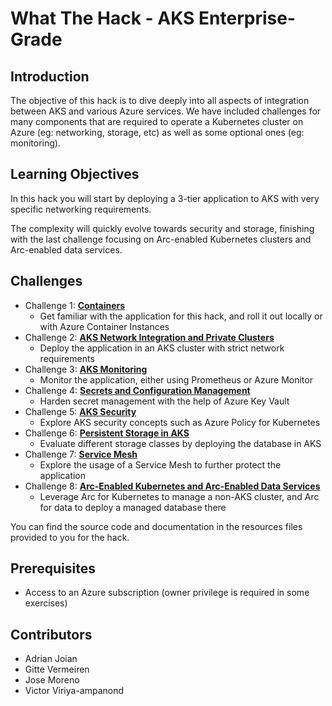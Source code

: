 # What The Hack - AKS Enterprise-Grade

## Introduction

The objective of this hack is to dive deeply into all aspects of integration between AKS and various Azure services. We have included challenges for many components that are required to operate a Kubernetes cluster on Azure (eg: networking, storage, etc) as well as some optional ones (eg: monitoring).

## Learning Objectives

In this hack you will start by deploying a 3-tier application to AKS with very specific networking requirements.

The complexity will quickly evolve towards security and storage, finishing with the last challenge focusing on Arc-enabled Kubernetes clusters and Arc-enabled data services.

## Challenges

- Challenge 1: **[Containers](Student/01-containers.md)**
   - Get familiar with the application for this hack, and roll it out locally or with Azure Container Instances
- Challenge 2: **[AKS Network Integration and Private Clusters](Student/02-aks_private.md)**
   - Deploy the application in an AKS cluster with strict network requirements
- Challenge 3: **[AKS Monitoring](Student/03-aks_monitoring.md)**
   - Monitor the application, either using Prometheus or Azure Monitor
- Challenge 4: **[Secrets and Configuration Management](Student/04-aks_secrets.md)**
   - Harden secret management with the help of Azure Key Vault
- Challenge 5: **[AKS Security](Student/05-aks_security.md)**
   - Explore AKS security concepts such as Azure Policy for Kubernetes
- Challenge 6: **[Persistent Storage in AKS](Student/06-aks_storage.md)**
   - Evaluate different storage classes by deploying the database in AKS
- Challenge 7: **[Service Mesh](Student/07-aks_mesh.md)**
   - Explore the usage of a Service Mesh to further protect the application
- Challenge 8: **[Arc-Enabled Kubernetes and Arc-Enabled Data Services](Student/08-arc.md)**
   - Leverage Arc for Kubernetes to manage a non-AKS cluster, and Arc for data to deploy a managed database there

You can find the source code and documentation in the resources files provided to you for the hack.

## Prerequisites

- Access to an Azure subscription (owner privilege is required in some exercises)

## Contributors

- Adrian Joian
- Gitte Vermeiren
- Jose Moreno
- Victor Viriya-ampanond
